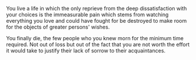 You live a life in which the only reprieve from the deep dissatisfaction with your choices is the immeasurable pain which stems from 
watching everything you love and could have fought for be destroyed to make room for the objects of greater persons' wishes.

You finally die, the few people who you knew morn for the minimum time required. Not out of loss but out of the fact that you are not worth
the effort it would take to justify their lack of sorrow to their acquaintances.
